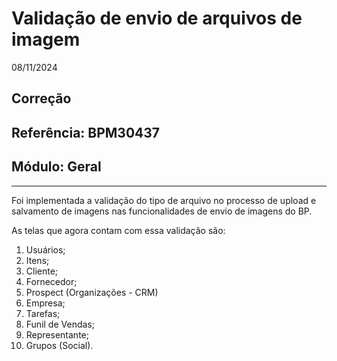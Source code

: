 # Validação de envio de arquivos de imagem
08/11/2024
## Correção
## Referência: BPM30437
## Módulo: Geral
***

Foi implementada a validação do tipo de arquivo no processo de upload e salvamento de imagens nas funcionalidades de envio de imagens do BP.

As telas que agora contam com essa validação são:
1. Usuários;
2. Itens;
3. Cliente;
4. Fornecedor;
5. Prospect (Organizações - CRM)
6. Empresa;
7. Tarefas;
8. Funil de Vendas;
9. Representante;
10. Grupos (Social).
